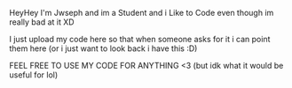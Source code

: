 HeyHey I'm Jwseph and im a Student and i Like to Code even though im really bad at it XD

I just upload my code here so that when someone asks for it i can point them here
(or i just want to look back i have this :D)

FEEL FREE TO USE MY CODE FOR ANYTHING <3
(but idk what it would be useful for lol)
